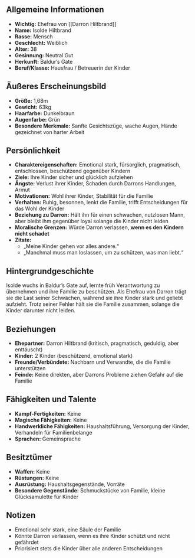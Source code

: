 

## Allgemeine Informationen
- **Wichtig:** Ehefrau von [[Darron Hiltbrand]]
- **Name:** Isolde Hiltbrand
- **Rasse:** Mensch
- **Geschlecht:** Weiblich
- **Alter:** 38
- **Gesinnung:** Neutral Gut
- **Herkunft:** Baldur’s Gate
- **Beruf/Klasse:** Hausfrau / Betreuerin der Kinder

## Äußeres Erscheinungsbild
- **Größe:** 1,68m
- **Gewicht:** 63kg
- **Haarfarbe:** Dunkelbraun
- **Augenfarbe:** Grün
- **Besondere Merkmale:** Sanfte Gesichtszüge, wache Augen, Hände gezeichnet von harter Arbeit

## Persönlichkeit
- **Charaktereigenschaften:** Emotional stark, fürsorglich, pragmatisch, entschlossen, beschützend gegenüber Kindern
- **Ziele:** Ihre Kinder sicher und glücklich aufziehen  
- **Ängste:** Verlust ihrer Kinder, Schaden durch Darrons Handlungen, Armut  
- **Motivationen:** Wohl ihrer Kinder, Stabilität für die Familie  
- **Verhalten:** Ruhig, besonnen, lenkt die Familie, trifft Entscheidungen für das Wohl der Kinder  
- **Beziehung zu Darron:** Hält ihn für einen schwachen, nutzlosen Mann, aber bleibt ihm gegenüber loyal solange die Kinder nicht leiden  
- **Moralische Grenzen:** Würde Darron verlassen, **wenn es den Kindern nicht schadet**  
- **Zitate:**  
  - „Meine Kinder gehen vor alles andere.“  
  - „Manchmal muss man loslassen, um zu schützen, was man liebt.“  

## Hintergrundgeschichte
Isolde wuchs in Baldur’s Gate auf, lernte früh Verantwortung zu übernehmen und ihre Familie zu beschützen. Als Ehefrau von Darron trägt sie die Last seiner Schwächen, während sie ihre Kinder stark und geliebt aufzieht. Trotz seiner Fehler hält sie die Familie zusammen, solange die Kinder darunter nicht leiden.  

## Beziehungen
- **Ehepartner:** Darron Hiltbrand (kritisch, pragmatisch, geduldig, aber enttäuscht)  
- **Kinder:** 2 Kinder (beschützend, emotional stark)  
- **Freunde/Verbündete:** Nachbarn und Verwandte, die die Familie unterstützen  
- **Feinde:** Keine direkten, aber Darrons Probleme ziehen Gefahr auf die Familie  

## Fähigkeiten und Talente
- **Kampf-Fertigkeiten:** Keine  
- **Magische Fähigkeiten:** Keine  
- **Handwerkliche Fähigkeiten:** Haushaltsführung, Versorgung der Kinder, Verhandeln für Familienbelange  
- **Sprachen:** Gemeinsprache  

## Besitztümer
- **Waffen:** Keine  
- **Rüstungen:** Keine  
- **Ausrüstung:** Haushaltsgegenstände, Vorräte  
- **Besondere Gegenstände:** Schmuckstücke von Familie, kleine Glücksamulette für Kinder  

## Notizen
- Emotional sehr stark, eine Säule der Familie  
- Könnte Darron verlassen, wenn es ihre Kinder schützt und nicht gefährdet  
- Priorisiert stets die Kinder über alle anderen Entscheidungen  
